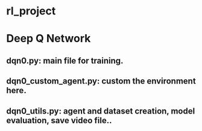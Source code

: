 # rl_project
# Deep Q Network
## dqn0.py: main file for training.
## dqn0_custom_agent.py: custom the environment here.
## dqn0_utils.py: agent and dataset creation, model evaluation, save video file..
